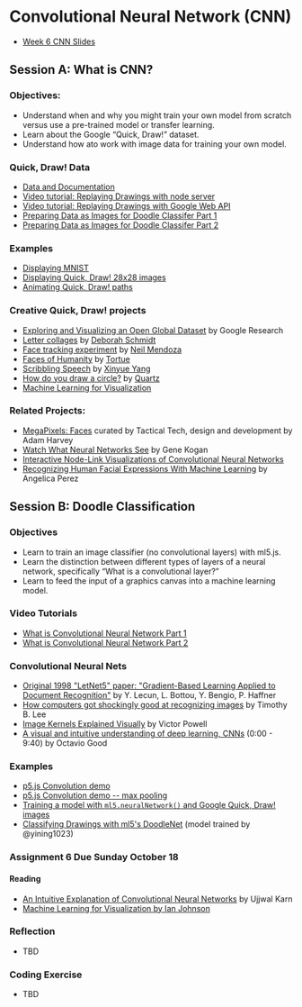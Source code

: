 # Convolutional Neural Network (CNN)

- [Week 6 CNN Slides](https://docs.google.com/presentation/d/1YMlrmpkewAZE5abcoruBztRvsTdVvq1BjtqXauW66Zg/edit?usp=sharing)

## Session A: What is CNN?

### Objectives:

- Understand when and why you might train your own model from scratch versus use a pre-trained model or transfer learning.
- Learn about the Google “Quick, Draw!” dataset.
- Understand how ato work with image data for training your own model.

### Quick, Draw! Data

- [Data and Documentation](https://github.com/googlecreativelab/quickdraw-dataset)
- [Video tutorial: Replaying Drawings with node server](https://thecodingtrain.com/CodingChallenges/122.1-quick-draw)
- [Video tutorial: Replaying Drawings with Google Web API](https://thecodingtrain.com/CodingChallenges/122.2-quick-draw)
- [Preparing Data as Images for Doodle Classifer Part 1](https://youtu.be/gX7U6WA7Ffk)
- [Preparing Data as Images for Doodle Classifer Part 2](https://youtu.be/wMe6qcpD8jI)

### Examples

- [Displaying MNIST](https://editor.p5js.org/ima_ml/sketches/ndqnn8p3F)
- [Displaying Quick, Draw! 28x28 images](https://editor.p5js.org/ima_ml/sketches/wOO4nvwyw)
- [Animating Quick, Draw! paths](https://editor.p5js.org/ima_ml/sketches/aT9zxHX7n)

### Creative Quick, Draw! projects

- [Exploring and Visualizing an Open Global Dataset](https://research.googleblog.com/2017/08/exploring-and-visualizing-open-global.html) by Google Research
- [Letter collages](http://frauzufall.de/en/2017/google-quick-draw/) by [Deborah Schmidt](http://frauzufall.de/)
- [Face tracking experiment](https://www.instagram.com/p/BUU8TuQD6_v/) by [Neil Mendoza](http://www.neilmendoza.com/)
- [Faces of Humanity](http://project.laboiteatortue.com/facesofhumanity/) by [Tortue](www.laboiteatortue.com)
- [Scribbling Speech](http://xinyue.de/scribbling-speech.html) by [Xinyue Yang](http://xinyue.de/)
- [How do you draw a circle?](https://qz.com/994486/the-way-you-draw-circles-says-a-lot-about-you/) by [Quartz](https://qz.com/)
- [Machine Learning for Visualization](https://medium.com/@enjalot/machine-learning-for-visualization-927a9dff1cab)

### Related Projects:

- [MegaPixels: Faces](https://ahprojects.com/megapixels-glassroom/) curated by Tactical Tech, design and development by Adam Harvey
- [Watch What Neural Networks See](https://experiments.withgoogle.com/what-neural-nets-see) by Gene Kogan
- [Interactive Node-Link Visualizations of Convolutional Neural Networks](http://scs.ryerson.ca/~aharley/vis/)
- [Recognizing Human Facial Expressions With Machine Learning](https://thoughtworksarts.io/blog/recognizing-facial-expressions-machine-learning/) by Angelica Perez

## Session B: Doodle Classification

### Objectives

- Learn to train an image classifier (no convolutional layers) with ml5.js.
- Learn the distinction between different types of layers of a neural network, specifically “What is a convolutional layer?”
- Learn to feed the input of a graphics canvas into a machine learning model.

### Video Tutorials

- [What is Convolutional Neural Network Part 1](https://youtu.be/qPKsVAI_W6M?list=PLRqwX-V7Uu6YPSwT06y_AEYTqIwbeam3y)
- [What is Convolutional Neural Network Part 2](https://youtu.be/pRWq_mtuppU?list=PLRqwX-V7Uu6YPSwT06y_AEYTqIwbeam3y)

### Convolutional Neural Nets

- [Original 1998 "LetNet5" paper: "Gradient-Based Learning Applied to Document Recognition"](http://yann.lecun.com/exdb/publis/pdf/lecun-01a.pdf) by Y. Lecun, L. Bottou, Y. Bengio, P. Haffner
- [How computers got shockingly good at recognizing images](https://arstechnica.com/science/2018/12/how-computers-got-shockingly-good-at-recognizing-images/) by Timothy B. Lee
- [Image Kernels Explained Visually](http://setosa.io/ev/image-kernels/) by Victor Powell
- [A visual and intuitive understanding of deep learning, CNNs](https://www.youtube.com/watch?v=Oqm9vsf_hvU) (0:00 - 9:40) by Octavio Good

### Examples

- [p5.js Convolution demo](https://editor.p5js.org/codingtrain/sketches/BN1lE-gyl)
- [p5.js Convolution demo -- max pooling](https://editor.p5js.org/codingtrain/sketches/GMRfsK7Wn)
- [Training a model with `ml5.neuralNetwork()` and Google Quick, Draw! images](https://editor.p5js.org/ima_ml/sketches/bL6jONrFQ)
- [Classifying Drawings with ml5's DoodleNet](https://editor.p5js.org/ima_ml/sketches/IbXlN6voN) (model trained by @yining1023)

### Assignment 6 Due Sunday October 18

#### Reading

- [An Intuitive Explanation of Convolutional Neural Networks](https://ujjwalkarn.me/2016/08/11/intuitive-explanation-convnets/) by Ujjwal Karn
- [Machine Learning for Visualization by Ian Johnson](https://medium.com/@enjalot/machine-learning-for-visualization-927a9dff1cab)

### Reflection

- TBD

### Coding Exercise

- TBD
